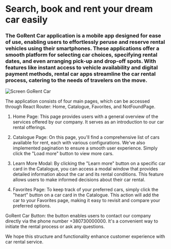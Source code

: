 # Search, book and rent your dream car easily



### <p>The GoRent Car application is a mobile app designed for ease of use, enabling users to effortlessly peruse and reserve rental vehicles using their smartphones. These applications offer a smooth platform for selecting car choices, specifying rental dates, and even arranging pick-up and drop-off spots. With features like instant access to vehicle availability and digital payment methods, rental car apps streamline the car rental process, catering to the needs of travelers on the move.</p>

![Screen GoRent Car](../CarRentalApp/assets/ScreenHero.png)<br/>





<p>The application consists of four main pages, which can be accessed through React Router: Home, Catalogue, Favorites, and NotFoundPage.

1. Home Page: This page provides users with a general overview of the services offered by our company. It serves as an introduction to our car rental offerings.

2. Catalogue Page: On this page, you'll find a comprehensive list of cars available for rent, each with various configurations. We've also implemented pagination to ensure a smooth user experience. Simply click the "Load more" button to view more cars.

3. Learn More Modal: By clicking the "Learn more" button on a specific car card in the Catalogue, you can access a modal window that provides detailed information about the car and its rental conditions. This feature allows users to make informed decisions about their car rental.

4. Favorites Page: To keep track of your preferred cars, simply click the "heart" button on a car card in the Catalogue. This action will add the car to your Favorites page, making it easy to revisit and compare your preferred options.


GoRent Car Button: the button enables users to contact our company directly via the phone number +380730000000. It's a convenient way to initiate the rental process or ask any questions.


We hope this structure and functionality enhance customer experience with car rental service.</p>